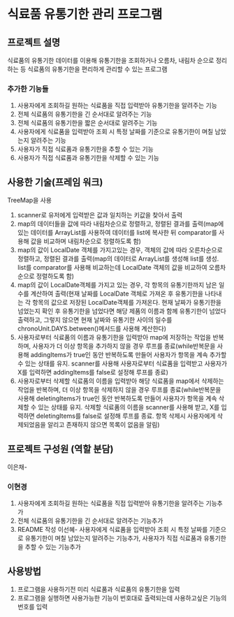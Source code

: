 # 식료품 유통기한 관리 프로그램

## 프로젝트 설명
식료품의 유통기한 데이터를 이용해 유통기한을 조회하거나 오름차, 내림차 순으로 정리하는 등 식료품의 유통기한을 편리하게 관리할 수 있는 프로그램
### 추가한 기능들
1. 사용자에게 조회하길 원하는 식료품을 직접 입력받아 유통기한을 알려주는 기능
2. 전체 식료품의 유통기한을 긴 순서대로 알려주는 기능
3. 전체 식료품의 유통기한을 짧은 순서대로 알려주는 기능
4. 사용자에게 식료품을 입력받아 조회 시 특정 날짜를 기준으로 유통기한이 며칠 남았는지 알려주는 기능
5. 사용자가 직접 식료품과 유통기한을 추할 수 있는 기능
6. 사용자가 직접 식료품과 유통기한을 삭제할 수 있는 기능

## 사용한 기술(프레임 워크)
TreeMap을 사용
1. scanner로 유저에게 입력받은 값과 일치하는 키값을 찾아서 출력
2. map의 데이터들을 값에 따라 내림차순으로 정렬하고, 정렬된 결과를 출력(map에 있는 데이터를 ArrayList를 사용하여 데이터를 list에 복사한 뒤 comparator를 사용해 값을 비교하며 내림차순으로 정렬하도록 함)
3. map의 값이 LocalDate 객체를 가지고있는 경우, 객체의 값에 따라 오른차순으로 정렬하고, 정렬된 결과를 출력(map의 데이터로 ArrayList를 생성해 list를 생성. list를 comparator를 사용해 비교하는데 LocalDate 객체의 값을 비교하여 오름차순으로 정렬하도록 함)
4. map의 값이 LocalDate객체를 가지고 있는 경우, 각 항목의 유통기한까지 남은 일수를 계산하여 출력(현재 날짜를 LocalDate 객체로 가져온 후 유통기한을 나타내는 각 항목의 값으로 저장된 LocalDate객체를 가져온다. 현재 날짜가 유통기한을 넘었는지 확인 후 유통기한을 넘었다면 해당 제품의 이름과 함께 유통기한이 넘었다 출력하고, 그렇지 않으면 현재 날짜와 유통기한 사이의 일수를 chronoUnit.DAYS.between()메서드를 사용해 계산한다)
5. 사용자로부터 식료품의 이름과 유통기한을 입력받아 map에 저장하는 작업을 반복하며, 사용자가 더 이상 항목을 추가하지 않을 경우 루프를 종료(while반복문을 사용해 addingItems가 true인 동안 반복하도록 만들어 사용자가 항목을 계속 추가할 수 있는 상태를 유지. scanner를 사용해 사용자로부터 식료품을 입력받고 사용자가 X를 입력하면 addingItems를 false로 설정해 루프를 종료)
6. 사용자로부터 삭제할 식료품의 이름을 입력받아 해당 식료품을 map에서 삭제하는 작업을 반복하며, 더 이상 항목을 삭제하지 않을 경우 루프를 종료(while반복문을 사용해 deletingItems가 true인 동안 반복하도록 만들어 사용자가 항목을 계속 삭제할 수 있는 상태를 유지. 삭제할 식료품의 이름을 scanner를 사용해 받고, X를 입력하면 deletingItems를 false로 설정해 루프를 종료. 항목 삭제시 사용자에게 삭제되었음을 알리고 존재하지 않으면 목록이 없음을 알림)

## 프로젝트 구성원 (역할 분담)
이은채- 
### 이현경
1. 사용자에게 조회하길 원하는 식료품을 직접 입력받아 유통기한을 알려주는 기능추가
2. 전체 식료품의 유통기한을 긴 순서대로 알려주는 기능추가
3. README 작성
이선혜- 사용자에게 식료품을 입력받아 조회 시 특정 날짜를 기준으로 유통기한이 며칠 남았는지 알려주는 기능추가, 사용자가 직접 식료품과 유통기한을 추할 수 있는 기능추가



## 사용방법
1. 프로그램을 사용하기전 미리 식료품과 식료품의 유통기한을 입력
2. 프로그램을 실행하면 사용가능한 기능이 번호대로 출력되는데 사용하고싶은 기능의 번호를 입력
